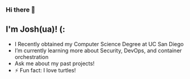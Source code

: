 ### Hi there 👋
## I'm Josh(ua)! (:
-  I Recently obtained my Computer Science Degree at UC San Diego
-  I’m currently learning more about Security, DevOps, and container orchestration  
- Ask me about my past projects!
- ⚡ Fun fact: I love turtles!
<!--
**JoshuaSantillan/JoshuaSantillan** is a ✨ _special_ ✨ repository because its `README.md` (this file) appears on your GitHub profile.

Here are some ideas to get you started:


-->
